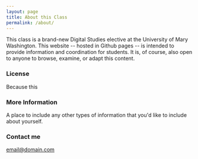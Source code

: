 ```yaml
---
layout: page
title: About this Class
permalink: /about/
---
```


This class is a brand-new Digital Studies elective at the University of Mary Washington. This website -- hosted in Github pages -- is intended to provide information and coordination for students. It is, of course, also open to anyone to browse, examine, or adapt this content.

### License

Because this

### More Information

A place to include any other types of information that you'd like to include about yourself.

### Contact me

[email@domain.com](mailto:email@domain.com)